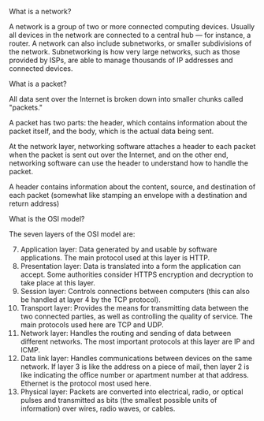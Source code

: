What is a network?

A network is a group of two or more connected computing devices. Usually all devices in the network are connected to a central hub — for instance, a router. A network can also include subnetworks, or smaller subdivisions of the network. Subnetworking is how very large networks, such as those provided by ISPs, are able to manage thousands of IP addresses and connected devices.

What is a packet?

All data sent over the Internet is broken down into smaller chunks called "packets."

A packet has two parts: the header, which contains information about the packet itself, and the body, which is the actual data being sent.

At the network layer, networking software attaches a header to each packet when the packet is sent out over the Internet, and on the other end, networking software can use the header to understand how to handle the packet.

A header contains information about the content, source, and destination of each packet (somewhat like stamping an envelope with a destination and return address)

What is the OSI model?

The seven layers of the OSI model are:

7. Application layer: Data generated by and usable by software applications. The main protocol used at this layer is HTTP.
6. Presentation layer: Data is translated into a form the application can accept. Some authorities consider HTTPS encryption and decryption to take place at this layer.
5. Session layer: Controls connections between computers (this can also be handled at layer 4 by the TCP protocol).
4. Transport layer: Provides the means for transmitting data between the two connected parties, as well as controlling the quality of service. The main protocols used here are TCP and UDP.
3. Network layer: Handles the routing and sending of data between different networks. The most important protocols at this layer are IP and ICMP.
2. Data link layer: Handles communications between devices on the same network. If layer 3 is like the address on a piece of mail, then layer 2 is like indicating the office number or apartment number at that address. Ethernet is the protocol most used here.
1. Physical layer: Packets are converted into electrical, radio, or optical pulses and transmitted as bits (the smallest possible units of information) over wires, radio waves, or cables.
